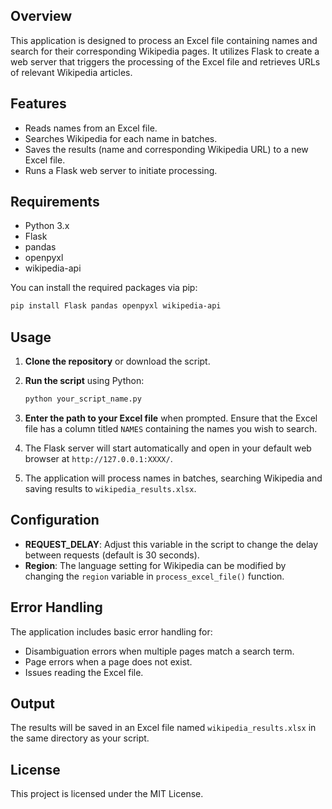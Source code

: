 ## Overview
This application is designed to process an Excel file containing names and search for their corresponding Wikipedia pages. It utilizes Flask to create a web server that triggers the processing of the Excel file and retrieves URLs of relevant Wikipedia articles.

## Features
- Reads names from an Excel file.
- Searches Wikipedia for each name in batches.
- Saves the results (name and corresponding Wikipedia URL) to a new Excel file.
- Runs a Flask web server to initiate processing.

## Requirements
- Python 3.x
- Flask
- pandas
- openpyxl
- wikipedia-api

You can install the required packages via pip:

```bash
pip install Flask pandas openpyxl wikipedia-api
```

## Usage
1. **Clone the repository** or download the script.
2. **Run the script** using Python:

   ```bash
   python your_script_name.py
   ```

3. **Enter the path to your Excel file** when prompted. Ensure that the Excel file has a column titled `NAMES` containing the names you wish to search.
4. The Flask server will start automatically and open in your default web browser at `http://127.0.0.1:XXXX/`.
5. The application will process names in batches, searching Wikipedia and saving results to `wikipedia_results.xlsx`.

## Configuration
- **REQUEST_DELAY**: Adjust this variable in the script to change the delay between requests (default is 30 seconds).
- **Region**: The language setting for Wikipedia can be modified by changing the `region` variable in `process_excel_file()` function.

## Error Handling
The application includes basic error handling for:
- Disambiguation errors when multiple pages match a search term.
- Page errors when a page does not exist.
- Issues reading the Excel file.

## Output
The results will be saved in an Excel file named `wikipedia_results.xlsx` in the same directory as your script.

## License
This project is licensed under the MIT License.


